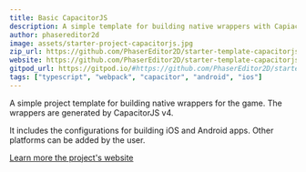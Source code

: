 ```yaml
---
title: Basic CapacitorJS
description: A simple template for building native wrappers with CapiacitorJS.
author: phasereditor2d
image: assets/starter-project-capacitorjs.jpg
zip_url: https://github.com/PhaserEditor2D/starter-template-capacitorjs/archive/refs/tags/v1.2.4.zip
website: https://github.com/PhaserEditor2D/starter-template-capacitorjs/
gitpod_url: https://gitpod.io/#https://github.com/PhaserEditor2D/starter-template-capacitorjs/
tags: ["typescript", "webpack", "capacitor", "android", "ios"]
---
```


A simple project template for building native wrappers for the game. The wrappers are generated by CapacitorJS v4.

It includes the configurations for building iOS and Android apps. Other platforms can be added by the user.

[Learn more the project's website](https://github.com/PhaserEditor2D/starter-template-capacitorjs/)